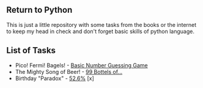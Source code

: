 ## Return to Python ##

This is just a little repository with some tasks from the books or the internet to keep my head in check and don't forget basic skills of python language.

## List of Tasks ##

- Pico! Fermi! Bagels! - [Basic Number Guessing Game](bagels.py)
- The Mighty Song of Beer! - [99 Bottels of...](beersong.py)
- Birthday "Paradox" - [52.6%](bdayparadox.py) [x]